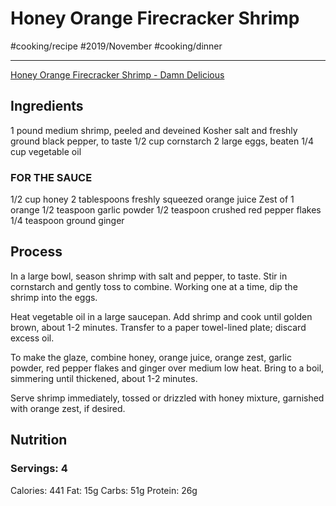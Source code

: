 # Honey Orange Firecracker Shrimp
#cooking/recipe #2019/November #cooking/dinner
- - - -
[Honey Orange Firecracker Shrimp - Damn Delicious](https://damndelicious.net/2016/09/25/honey-orange-firecracker-shrimp/)

## Ingredients
1 pound medium shrimp, peeled and deveined
Kosher salt and freshly ground black pepper, to taste
1/2 cup cornstarch
2 large eggs, beaten
1/4 cup vegetable oil

### FOR THE SAUCE
1/2 cup honey
2 tablespoons freshly squeezed orange juice
Zest of 1 orange
1/2 teaspoon garlic powder
1/2 teaspoon crushed red pepper flakes
1/4 teaspoon ground ginger

## Process
In a large bowl, season shrimp with salt and pepper, to taste. Stir in cornstarch and gently toss to combine. Working one at a time, dip the shrimp into the eggs.

Heat vegetable oil in a large saucepan. Add shrimp and cook until golden brown, about 1-2 minutes. Transfer to a paper towel-lined plate; discard excess oil.

To make the glaze, combine honey, orange juice, orange zest, garlic powder, red pepper flakes and ginger over medium low heat. Bring to a boil, simmering until thickened, about 1-2 minutes.

Serve shrimp immediately, tossed or drizzled with honey mixture, garnished with orange zest, if desired.

## Nutrition
### Servings: 4
Calories: 441
Fat: 15g
Carbs: 51g
Protein: 26g